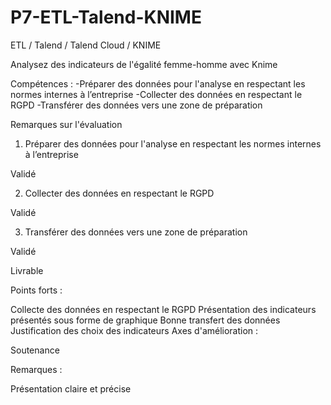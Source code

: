 # P7-ETL-Talend-KNIME
ETL / Talend / Talend Cloud / KNIME

Analysez des indicateurs de l'égalité femme-homme avec Knime

Compétences : 
-Préparer des données pour l'analyse en respectant les normes internes à l’entreprise
-Collecter des données en respectant le RGPD
-Transférer des données vers une zone de préparation

Remarques sur l'évaluation

1. Préparer des données pour l'analyse en respectant les normes internes à l’entreprise

Validé 

2. Collecter des données en respectant le RGPD

Validé

3. Transférer des données vers une zone de préparation

Validé 

Livrable

Points forts :

Collecte des données en respectant le RGPD
Présentation des indicateurs présentés sous forme de graphique
Bonne transfert des données 
Justification des choix des indicateurs
Axes d'amélioration :


Soutenance

Remarques :

Présentation claire et précise